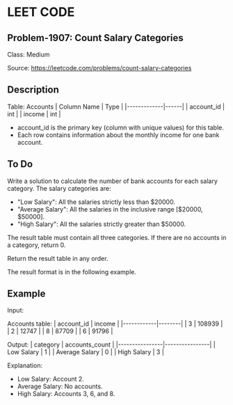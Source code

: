 # LEET CODE
## Problem-1907: Count Salary Categories
Class: Medium

Source: https://leetcode.com/problems/count-salary-categories

## Description
Table: Accounts
| Column Name | Type |
|-------------|------|
| account_id  | int  |
| income      | int  |

- account_id is the primary key (column with unique values) for this table.
- Each row contains information about the monthly income for one bank account.
 
## To Do
Write a solution to calculate the number of bank accounts for each salary category. The salary categories are:
- "Low Salary": All the salaries strictly less than $20000.
- "Average Salary": All the salaries in the inclusive range [$20000, $50000].
- "High Salary": All the salaries strictly greater than $50000.

The result table must contain all three categories. If there are no accounts in a category, return 0.

Return the result table in any order.

The result format is in the following example.

## Example

Input: 

Accounts table:
| account_id | income |
|------------|--------|
| 3          | 108939 |
| 2          | 12747  |
| 8          | 87709  |
| 6          | 91796  |

Output: 
| category       | accounts_count |
|----------------|----------------|
| Low Salary     | 1              |
| Average Salary | 0              |
| High Salary    | 3              |

Explanation: 
- Low Salary: Account 2.
- Average Salary: No accounts.
- High Salary: Accounts 3, 6, and 8.
